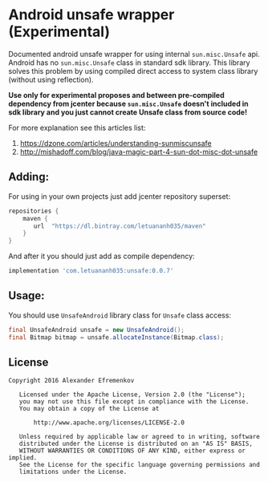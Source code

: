 Android unsafe wrapper (Experimental)
=====================================

Documented android unsafe wrapper for using internal `sun.misc.Unsafe` api.
Android has no `sun.misc.Unsafe` class in standard sdk library.
This library solves this problem by using compiled direct access to system class library (without using reflection).

**Use only for experimental proposes and between pre-compiled dependency from jcenter because `sun.misc.Unsafe` doesn't included in sdk library and you just cannot create Unsafe class from source code!**

For more explanation see this articles list:

1. https://dzone.com/articles/understanding-sunmiscunsafe
2. http://mishadoff.com/blog/java-magic-part-4-sun-dot-misc-dot-unsafe

Adding:
-------
For using in your own projects just add jcenter repository superset:

```groovy
repositories {
    maven {
       url  "https://dl.bintray.com/letuananh035/maven"
    }
}
```
And after it you should just add as compile dependency:

```groovy
implementation 'com.letuananh035:unsafe:0.0.7'
```

Usage:
------

You should use `UnsafeAndroid` library class for `Unsafe` class access:

```java
final UnsafeAndroid unsafe = new UnsafeAndroid();
final Bitmap bitmap = unsafe.allocateInstance(Bitmap.class);
```

## License
```
Copyright 2016 Alexander Efremenkov

   Licensed under the Apache License, Version 2.0 (the "License");
   you may not use this file except in compliance with the License.
   You may obtain a copy of the License at

       http://www.apache.org/licenses/LICENSE-2.0

   Unless required by applicable law or agreed to in writing, software
   distributed under the License is distributed on an "AS IS" BASIS,
   WITHOUT WARRANTIES OR CONDITIONS OF ANY KIND, either express or implied.
   See the License for the specific language governing permissions and
   limitations under the License.
```
